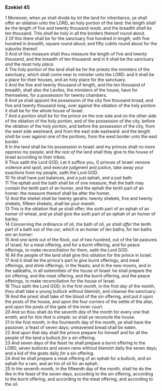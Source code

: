 ### Ezekiel 45

1 Moreover, when ye shall divide by lot the land for inheritance, ye shall offer an oblation unto the LORD, an holy portion of the land: the length *shall be* the length of five and twenty thousand *reeds*, and the breadth *shall be* ten thousand. This *shall be* holy in all the borders thereof round about.  
2 Of this there shall be for the sanctuary five hundred *in length*, with five hundred *in breadth*, square round about; and fifty cubits round about for the suburbs thereof.  
3 And of this measure shalt thou measure the length of five and twenty thousand, and the breadth of ten thousand: and in it shall be the sanctuary *and* the most holy *place*.  
4 The holy *portion* of the land shall be for the priests the ministers of the sanctuary, which shall come near to minister unto the LORD: and it shall be a place for their houses, and an holy place for the sanctuary.  
5 And the five and twenty thousand of length, and the ten thousand of breadth, shall also the Levites, the ministers of the house, have for themselves, for a possession for twenty chambers.  
6 And ye shall appoint the possession of the city five thousand broad, and five and twenty thousand long, over against the oblation of the holy *portion*: it shall be for the whole house of Israel.  
7 And *a portion shall be* for the prince on the one side and on the other side of the oblation of the holy *portion*, and of the possession of the city, before the oblation of the holy *portion*, and before the possession of the city, from the west side westward, and from the east side eastward: and the length *shall be* over against one of the portions, from the west border unto the east border.  
8 In the land shall be his possession in Israel: and my princes shall no more oppress my people; and *the rest of* the land shall they give to the house of Israel according to their tribes.  
9 Thus saith the Lord GOD; Let it suffice you, O princes of Israel: remove violence and spoil, and execute judgment and justice, take away your exactions from my people, saith the Lord GOD.  
10 Ye shall have just balances, and a just ephah, and a just bath.  
11 The ephah and the bath shall be of one measure, that the bath may contain the tenth part of an homer, and the ephah the tenth part of an homer: the measure thereof shall be after the homer.  
12 And the shekel *shall be* twenty gerahs: twenty shekels, five and twenty shekels, fifteen shekels, shall be your maneh.  
13 This *is* the oblation that ye shall offer; the sixth part of an ephah of an homer of wheat, and ye shall give the sixth part of an ephah of an homer of barley:  
14 Concerning the ordinance of oil, the bath of oil, *ye shall offer* the tenth part of a bath out of the cor, *which is* an homer of ten baths; for ten baths *are* an homer:  
15 And one lamb out of the flock, out of two hundred, out of the fat pastures of Israel; for a meat offering, and for a burnt offering, and for peace offerings, to make reconciliation for them, saith the Lord GOD.  
16 All the people of the land shall give this oblation for the prince in Israel.  
17 And it shall be the prince's part *to give* burnt offerings, and meat offerings, and drink offerings, in the feasts, and in the new moons, and in the sabbaths, in all solemnities of the house of Israel: he shall prepare the sin offering, and the meat offering, and the burnt offering, and the peace offerings, to make reconciliation for the house of Israel.  
18 Thus saith the Lord GOD; In the first *month*, in the first *day* of the month, thou shalt take a young bullock without blemish, and cleanse the sanctuary:  
19 And the priest shall take of the blood of the sin offering, and put *it* upon the posts of the house, and upon the four corners of the settle of the altar, and upon the posts of the gate of the inner court.  
20 And so thou shalt do the seventh *day* of the month for every one that erreth, and for *him that is* simple: so shall ye reconcile the house.  
21 In the first *month*, in the fourteenth day of the month, ye shall have the passover, a feast of seven days; unleavened bread shall be eaten.  
22 And upon that day shall the prince prepare for himself and for all the people of the land a bullock *for* a sin offering.  
23 And seven days of the feast he shall prepare a burnt offering to the LORD, seven bullocks and seven rams without blemish daily the seven days; and a kid of the goats daily *for* a sin offering.  
24 And he shall prepare a meat offering of an ephah for a bullock, and an ephah for a ram, and an hin of oil for an ephah.  
25 In the seventh *month*, in the fifteenth day of the month, shall he do the like in the feast of the seven days, according to the sin offering, according to the burnt offering, and according to the meat offering, and according to the oil.  
